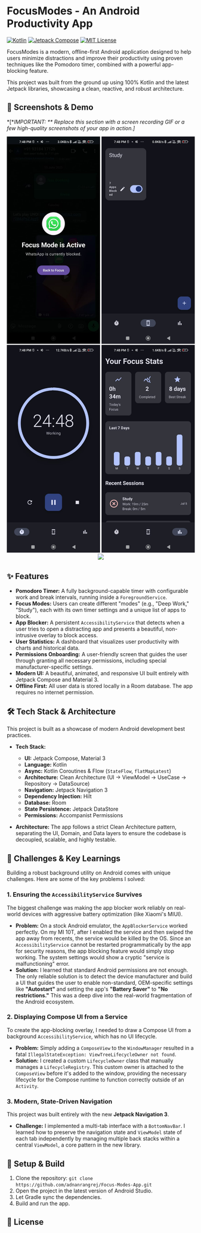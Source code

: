 # FocusModes - An Android Productivity App

[![Kotlin](https://img.shields.io/badge/Kotlin-2.2.0-blue?logo=kotlin)](https://kotlinlang.org)
[![Jetpack Compose](https://img.shields.io/badge/Jetpack%20Compose-1.8.3-blue?logo=jetpackcompose)](https://developer.android.com/jetpack/compose)
[![MIT License](https://img.shields.io/badge/License-MIT-yellow.svg)](https://opensource.org/licenses/MIT)

FocusModes is a modern, offline-first Android application designed to help users minimize
distractions and improve their productivity using proven techniques like the Pomodoro timer,
combined with a powerful app-blocking feature.

This project was built from the ground up using 100% Kotlin and the latest Jetpack libraries,
showcasing a clean, reactive, and robust architecture.

## 📸 Screenshots & Demo

*[**IMPORTANT:
** Replace this section with a screen recording GIF or a few high-quality screenshots of your app in action.]*

<p align="center">
  <img src="screenshots/Blocking_overlay.jpg" width="250" />
  <img src="screenshots/Focus_modes.jpg" width="250" />
  <img src="screenshots/Pomodoro_timer.jpg" width="250" />
  <img src="screenshots/User_stats.jpg" width="250" />
  <img src="screenshots/demo_vid.gif" width="250" />
</p>

## ✨ Features

* **Pomodoro Timer:** A fully background-capable timer with configurable work and break intervals,
  running inside a `ForegroundService`.
* **Focus Modes:** Users can create different "modes" (e.g., "Deep Work," "Study"), each with its
  own timer settings and a unique list of apps to block.
* **App Blocker:** A persistent `AccessibilityService` that detects when a user tries to open a
  distracting app and presents a beautiful, non-intrusive overlay to block access.
* **User Statistics:** A dashboard that visualizes user productivity with charts and historical
  data.
* **Permissions Onboarding:** A user-friendly screen that guides the user through granting all
  necessary permissions, including special manufacturer-specific settings.
* **Modern UI:** A beautiful, animated, and responsive UI built entirely with Jetpack Compose and
  Material 3.
* **Offline First:** All user data is stored locally in a Room database. The app requires no
  internet permission.

## 🛠️ Tech Stack & Architecture

This project is built as a showcase of modern Android development best practices.

* **Tech Stack:**
    * **UI:** Jetpack Compose, Material 3
    * **Language:** Kotlin
    * **Async:** Kotlin Coroutines & Flow (`StateFlow`, `flatMapLatest`)
    * **Architecture:** Clean Architecture (UI → ViewModel → UseCase → Repository → DataSource)
    * **Navigation:** Jetpack Navigation 3
    * **Dependency Injection:** Hilt
    * **Database:** Room
    * **State Persistence:** Jetpack DataStore
    * **Permissions:** Accompanist Permissions

* **Architecture:** The app follows a strict Clean Architecture pattern, separating the UI, Domain,
  and Data layers to ensure the codebase is decoupled, scalable, and highly testable.

## 🧠 Challenges & Key Learnings

Building a robust background utility on Android comes with unique challenges. Here are some of the
key problems I solved:

### 1. Ensuring the `AccessibilityService` Survives

The biggest challenge was making the app blocker work reliably on real-world devices with aggressive
battery optimization (like Xiaomi's MIUI).

* **Problem:** On a stock Android emulator, the `AppBlockerService` worked perfectly. On my MI 10T,
  after I enabled the service and then swiped the app away from recents, the service would be killed
  by the OS. Since an `AccessibilityService` cannot be restarted programmatically by the app for
  security reasons, the app blocking feature would simply stop working. The system settings would
  show a cryptic "service is malfunctioning" error.
* **Solution:** I learned that standard Android permissions are not enough. The only reliable
  solution is to detect the device manufacturer and build a UI that guides the user to enable
  non-standard, OEM-specific settings like **"Autostart"** and setting the app's **"Battery Saver"**
  to **"No restrictions."** This was a deep dive into the real-world fragmentation of the Android
  ecosystem.

### 2. Displaying Compose UI from a Service

To create the app-blocking overlay, I needed to draw a Compose UI from a background
`AccessibilityService`, which has no UI lifecycle.

* **Problem:** Simply adding a `ComposeView` to the `WindowManager` resulted in a fatal
  `IllegalStateException: ViewTreeLifecycleOwner not found`.
* **Solution:** I created a custom `LifecycleOwner` class that manually manages a
  `LifecycleRegistry`. This custom owner is attached to the `ComposeView` before it's added to the
  window, providing the necessary lifecycle for the Compose runtime to function correctly outside of
  an `Activity`.

### 3. Modern, State-Driven Navigation

This project was built entirely with the new **Jetpack Navigation 3**.

* **Challenge:** I implemented a multi-tab interface with a `BottomNavBar`. I learned how to
  preserve the navigation state and `ViewModel` state of each tab independently by managing multiple
  back stacks within a central `ViewModel`, a core pattern in the new library.

## 🚀 Setup & Build

1. Clone the repository: `git clone https://github.com/adnanrangrej/Focus-Modes-App.git`
2. Open the project in the latest version of Android Studio.
3. Let Gradle sync the dependencies.
4. Build and run the app.

## 📄 License
